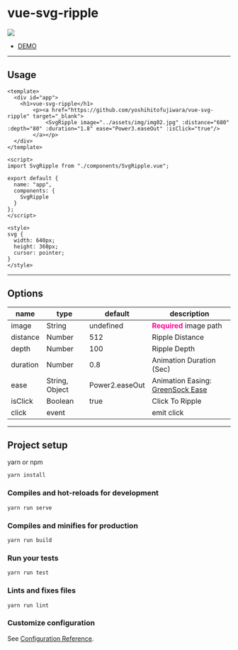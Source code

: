 # vue-svg-ripple

<img src="sample.gif" />

<ul>
	<li><a href="https://yoshihitofujiwara.github.io/vue-svg-ripple/index.html" target="_blank">DEMO</a></li>
</ul>


___
## Usage

```
<template>
  <div id="app">
    <h1>vue-svg-ripple</h1>
		<p><a href="https://github.com/yoshihitofujiwara/vue-svg-ripple" target="_blank">
			<SvgRipple image="../assets/img/img02.jpg" :distance="680"  :depth="80" :duration="1.8" ease="Power3.easeOut" :isClick="true"/>
		</a></p>
  </div>
</template>

<script>
import SvgRipple from "./components/SvgRipple.vue";

export default {
  name: "app",
  components: {
    SvgRipple
  }
};
</script>

<style>
svg {
  width: 640px;
  height: 360px;
  cursor: pointer;
}
</style>

```

___
## Options

|name|type|default|description|
|----|----|----|----|
|image|String|undefined|<strong style="color:#f09">Required</strong> image path|
|distance|Number|512|Ripple Distance|
|depth|Number|100|Ripple Depth|
|duration|Number|0.8|Animation Duration (Sec)|
|ease|String, Object|Power2.easeOut|Animation Easing: <a href="https://greensock.com/docs/Easing" target="_blank">GreenSock Ease</a>|
|isClick|Boolean|true|Click To Ripple|
|click|event| | emit click |
___


## Project setup
yarn or npm

```
yarn install
```

### Compiles and hot-reloads for development
```
yarn run serve
```

### Compiles and minifies for production
```
yarn run build
```

### Run your tests
```
yarn run test
```

### Lints and fixes files
```
yarn run lint
```

### Customize configuration
See [Configuration Reference](https://cli.vuejs.org/config/).
